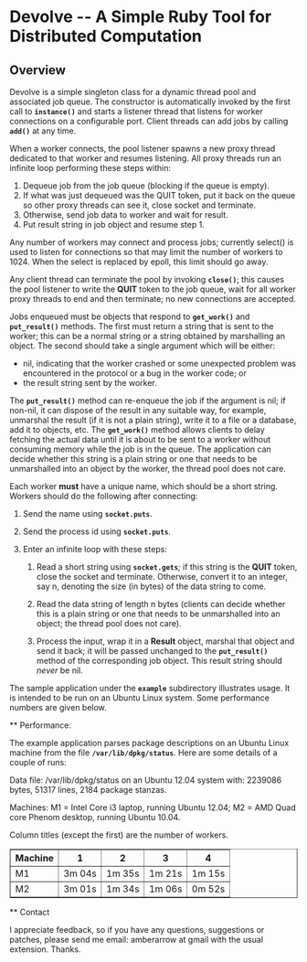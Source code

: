 # Devolve -- A Simple Ruby Tool for Distributed Computation

## Overview

Devolve is a simple singleton class for a dynamic thread pool and associated job queue.
The constructor is automatically invoked by the first call to __`instance()`__ and
starts a listener thread that listens for worker connections on a configurable port. Client
threads can add jobs by calling __`add()`__ at any time.

When a worker connects, the pool listener spawns a new proxy thread dedicated to that
worker and resumes listening. All proxy threads run an infinite loop performing these
steps within:

1. Dequeue job from the job queue (blocking if the queue is empty).
2. If what was just dequeued was the QUIT token, put it back on the queue so other
   proxy threads can see it, close socket and terminate.
3. Otherwise, send job data to worker and wait for result.
4. Put result string in job object and resume step 1.

Any number of workers may connect and process jobs; currently select() is used to listen
for connections so that may limit the number of workers to 1024. When the select is
replaced by epoll, this limit should go away.

Any client thread can terminate the pool by invoking __`close()`__; this causes the pool
listener to write the __QUIT__ token to the job queue, wait for all worker proxy threads to
end and then terminate; no new connections are accepted.

Jobs enqueued must be objects that respond to __`get_work()`__ and __`put_result()`__
methods. The first must return a string that is sent to the worker; this can be a normal
string or a string obtained by marshalling an object. The second should take a single
argument which will be either:
+ nil, indicating that the worker crashed or some unexpected problem was encountered
  in the protocol or a bug in the worker code; or
+ the result string sent by the worker.

The __`put_result()`__ method can re-enqueue the job if the argument is nil; if non-nil,
it can dispose of the result in any suitable way, for example, unmarshal the result (if
it is not a plain string), write it to a file or a database, add it to objects, etc.
The __`get_work()`__ method allows clients to delay fetching the actual data until it is
about to be sent to a worker without consuming memory while the job is in the queue. The
application can decide whether this string is a plain string or one that needs to be
unmarshalled into an object by the worker, the thread pool does not care.

Each worker __must__ have a unique name, which should be a short string. Workers should
do the following after connecting:

1. Send the name using __`socket.puts`__.

2. Send the process id using __`socket.puts`__.

3. Enter an infinite loop with these steps:

    1. Read a short string  using __`socket.gets`__; if this string is the __QUIT__
       token, close the socket and terminate. Otherwise, convert it to an integer,
       say n, denoting the size (in bytes) of the data string to come.

    2. Read the data string of length n bytes (clients can decide whether this is a
       plain string or one that needs to be unmarshalled into an object; the thread pool
       does not care).

    3. Process the input, wrap it in a __Result__ object, marshal that object and send it
       back; it will be passed unchanged to the __`put_result()`__ method of the
       corresponding job object. This result string should _never_ be nil.

The sample application under the __`example`__ subdirectory illustrates usage. It is
intended to be run on an Ubuntu Linux system. Some performance numbers are given below.

** Performance:

The example application parses package descriptions on an Ubuntu Linux machine from the
file __`/var/lib/dpkg/status`__. Here are some details of a couple of runs:

Data file: /var/lib/dpkg/status on an Ubuntu 12.04 system with: 2239086 bytes,
51317 lines, 2184 package stanzas.

Machines: M1 = Intel Core i3 laptop, running Ubuntu 12.04; M2 = AMD Quad core Phenom
desktop, running Ubuntu 10.04.

Column titles (except the first) are the number of workers.

<table border="1">
  <tr><th>Machine</th><th> 1</th><th> 2</th><th> 3</th><th> 4</th></tr>
  <tr><td>M1</td><td>3m 04s</td><td>1m 35s</td><td>1m 21s</td><td>1m 15s</td></tr>
  <tr><td>M2</td><td>3m 01s</td><td>1m 34s</td><td>1m 06s</td><td>0m 52s</td></tr>
</table>

** Contact

I appreciate feedback, so if you have any questions, suggestions or patches, please
send me email: amberarrow at gmail with the usual extension. Thanks.

